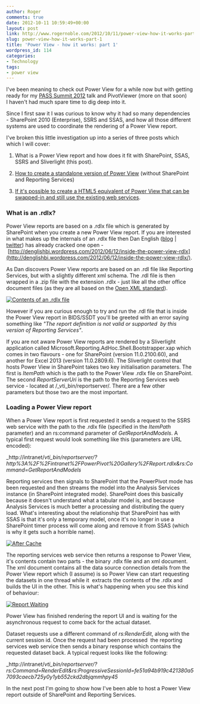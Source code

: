 ```yaml
---
author: Roger
comments: true
date: 2012-10-11 10:59:49+00:00
layout: post
link: http://www.rogernoble.com/2012/10/11/power-view-how-it-works-part-1/
slug: power-view-how-it-works-part-1
title: 'Power View - how it works: part 1'
wordpress_id: 114
categories:
- Technology
tags:
- power view
---
```


I've been meaning to check out Power View for a while now but with getting ready for my [PASS Summit 2012](http://www.sqlpass.org/summit/2012/Sessions/SessionDetails.aspx?sid=2818) talk and PivotViewer (more on that soon) I haven't had much spare time to dig deep into it.




Since I first saw it I was curious to know why it had so many dependencies - SharePoint 2010 (Enterprise), SSRS and SSAS, and how all those different systems are used to coordinate the rendering of a Power View report.




I've broken this little investigation up into a series of three posts which which I will cover:






	
  1. What is a Power View report and how does it fit with SharePoint, SSAS, SSRS and Sliverlight (this post).

	
  2. [How to create a standalone version of Power View](http://www.rogernoble.com/2012/10/16/power-view-how-it-works-part-2/) (without SharePoint and Reporting Services)

	
  3. [If it's possible to create a HTML5 equivalent of Power View that can be swapped-in and still use the existing web services](http://www.rogernoble.com/2012/11/07/power-view-how-it-works-part-3/).




### What is an .rdlx?




Power View reports are based on a .rdlx file which is generated by SharePoint when you create a new Power View report. If you are interested in what makes up the internals of an .rdlx file then Dan English ([blog](http://denglishbi.wordpress.com) \| [twitter](https://twitter.com/denglishbi)) has already cracked one open - [http://denglishbi.wordpress.com/2012/06/12/inside-the-power-view-rdlx](http://denglishbi.wordpress.com/2012/06/12/inside-the-power-view-rdlx/).




As Dan discovers Power View reports are based on an .rdl file like Reporting Services, but with a slightly different xml schema. The .rdl file is then wrapped in a .zip file with the extension .rdlx - just like all the other office document files (as they are all based on the [Open XML standard](http://en.wikipedia.org/wiki/Office_Open_XML)).


[![Contents of an .rdlx file]({{site.baseurl}}/assets/img/RDLS-extracted.png)]({{site.baseurl}}/assets/img/RDLS-extracted.png)


However if you are curious enough to try and run the .rdl file that is inside the Power View report in BIDS/SSDT you'll be greeted with an error saying something like _"The report definition is not valid or supported  by this version of Reporting Services"_.




If you are not aware Power View reports are rendered by a Sliverlight application called Microsoft.Reporting.AdHoc.Shell.Bootstrapper.xap which comes in two flavours - one for SharePoint (version 11.0.2100.60), and another for Excel 2013 (version 11.0.2809.6).
The Sliverlight control that hosts Power View in SharePoint takes two key initialisation parameters. The first is _ItemPath_ which is the path to the Power View .rdlx file on SharePoint. The second _ReportServerUri_ is the path to the Reporting Services web service - located at /_vti_bin/reportserver/. There are a few other parameters but those two are the most important.





### Loading a Power View report




When a Power View report is first requested it sends a request to the SSRS web service with the path to the .rdlx file (specified in the _ItemPath_ parameter) and an rs:command parameter of _GetReportAndModels_. A typical first request would look something like this (parameters are URL encoded):




_http://intranet/_vti_bin/reportserver/?http%3A%2F%2Fintranet%2FPowerPivot%20Gallery%2FReport.rdlx&rs:Command=GetReportAndModels_




Reporting services then signals to SharePoint that the PowerPivot mode has been requested and then streams the model into the Analysis Services instance (in SharePoint integrated mode). SharePoint does this basically because it doesn't understand what a tabular model is, and because Analysis Services is much better a processing and distributing the query load. What's interesting about the relationship that SharePoint has with SSAS is that it's only a temporary model, once it's no longer in use a SharePoint timer process will come along and remove it from SSAS (which is why it gets such a horrible name).


[![After Cache]({{site.baseurl}}/assets/img/After-Cache.png)]({{site.baseurl}}/assets/img/After-Cache.png)


The reporting services web service then returns a response to Power View, it's contents contain two parts - the binary .rdlx file and an xml document. The xml document contains all the data source connection details from the Power View report which (I assume) is so Power View can start requesting the datasets in one thread while it  extracts the contents of the .rdlx and builds the UI in the other. This is what's happening when you see this kind of behaviour:


[![Report Waiting]({{site.baseurl}}/assets/img/Report-Waiting.png)]({{site.baseurl}}/assets/img/Report-Waiting.png)


Power View has finished rendering the report UI and is waiting for the asynchronous request to come back for the actual dataset.




Dataset requests use a different command of _rs:RenderEdit_, along with the current session id. Once the request had been processed  the reporting services web service then sends a binary response which contains the requested dataset back. A typical request looks like the following:




_http://intranet/_vti_bin/reportserver/?rs:Command=RenderEdit&rs:ProgressiveSessionId=fe51a94b919c421380a57093caecb725y0y1yb552ckd2dbjqmmhpy45_




In the next post I'm going to show how I've been able to host a Power View report outside of SharePoint and Reporting Services.
